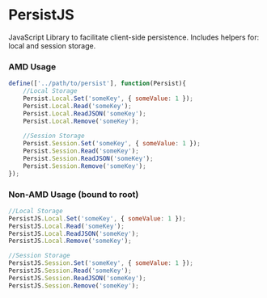 # PersistJS
JavaScript Library to facilitate client-side persistence. Includes helpers for: local and session storage.

### AMD Usage
```javascript
define(['../path/to/persist'], function(Persist){
    //Local Storage
    Persist.Local.Set('someKey', { someValue: 1 });
    Persist.Local.Read('someKey');
    Persist.Local.ReadJSON('someKey');
    Persist.Local.Remove('someKey');
    
    //Session Storage
    Persist.Session.Set('someKey', { someValue: 1 });
    Persist.Session.Read('someKey');
    Persist.Session.ReadJSON('someKey');
    Persist.Session.Remove('someKey');
}); 
```

### Non-AMD Usage (bound to root)
```javascript
//Local Storage
PersistJS.Local.Set('someKey', { someValue: 1 });
PersistJS.Local.Read('someKey');
PersistJS.Local.ReadJSON('someKey');
PersistJS.Local.Remove('someKey');

//Session Storage
PersistJS.Session.Set('someKey', { someValue: 1 });
PersistJS.Session.Read('someKey');
PersistJS.Session.ReadJSON('someKey');
PersistJS.Session.Remove('someKey');
```
